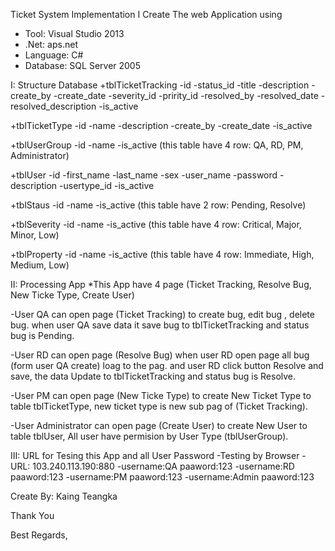 Ticket System Implementation
I Create The web Application using
- Tool: Visual Studio 2013
- .Net: aps.net
- Language: C#
- Database: SQL Server 2005

I: Structure Database
  +tblTicketTracking
    -id
    -status_id
    -title
    -description
    -create_by
    -create_date
    -severity_id
    -pririty_id
    -resolved_by
    -resolved_date
    -resolved_description
    -is_active
  
  +tblTicketType
    -id
    -name
    -description
    -create_by
    -create_date
    -is_active
    
  +tblUserGroup
    -id
    -name
    -is_active
(this table have 4 row: QA, RD, PM, Administrator)     
  
  +tblUser
    -id
    -first_name
    -last_name
    -sex
    -user_name
    -password
    -description
    -usertype_id
    -is_active
    
  +tblStaus
    -id
    -name
    -is_active
(this table have 2 row: Pending, Resolve)

  +tblSeverity
    -id
    -name
    -is_active
(this table have 4 row: Critical, Major, Minor, Low)

  +tblProperty
    -id
    -name
    -is_active
(this table have 4 row: Immediate, High, Medium, Low)    
    
II: Processing App
  *This App have 4 page (Ticket Tracking, Resolve Bug, New Ticke Type, Create User)
  
  -User QA can open page (Ticket Tracking) to create bug, edit bug , delete bug.
when user QA save data it save bug to tblTicketTracking and status bug is Pending.

  -User RD can open page (Resolve Bug) when user RD open page all bug (form user QA create) loag to the pag. and user RD click button Resolve and save, the data Update to tblTicketTracking and status bug is Resolve.
  
  -User PM can open page (New Ticke Type) to create New Ticket Type to table tblTicketType, new ticket type is new sub pag of (Ticket Tracking).
  
  -User Administrator can open page (Create User) to create New User to table tblUser, All user have permision by User Type (tblUserGroup).
  
  
III: URL for Tesing this App and all User Password
  -Testing by Browser
  -URL: 103.240.113.190:880
  -username:QA  paaword:123
  -username:RD  paaword:123
  -username:PM  paaword:123
  -username:Admin  paaword:123
  
  
  
  Create By: Kaing Teangka
  
  Thank You
  
  Best Regards,
  
    
  
    
